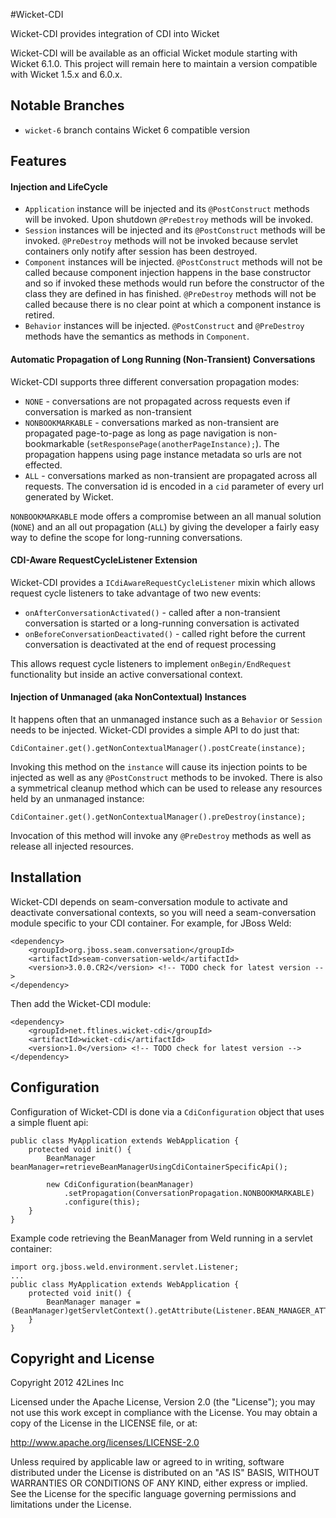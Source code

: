 #Wicket-CDI

Wicket-CDI provides integration of CDI into Wicket

Wicket-CDI will be available as an official Wicket module starting with Wicket 6.1.0. This project will remain here to maintain a version compatible with Wicket 1.5.x and 6.0.x.

## Notable Branches
* `wicket-6` branch contains Wicket 6 compatible version

## Features

#### Injection and LifeCycle

* `Application` instance will be injected and its `@PostConstruct` methods will be invoked. Upon shutdown `@PreDestroy` methods will be invoked.
* `Session` instances will be injected and its `@PostConstruct` methods will be invoked. `@PreDestroy` methods will not be invoked because servlet containers only notify after session has been destroyed.
* `Component` instances will be injected. `@PostConstruct` methods will not be called because component injection happens in the base constructor and so if invoked these methods would run before the constructor of the class they are defined in has finished. `@PreDestroy` methods will not be called because there is no clear point at which a component instance is retired.
* `Behavior` instances will be injected. `@PostConstruct` and `@PreDestroy` methods have the semantics as methods in `Component`.

#### Automatic Propagation of Long Running (Non-Transient) Conversations

Wicket-CDI supports three different conversation propagation modes:

* `NONE` - conversations are not propagated across requests even if conversation is marked as non-transient
* `NONBOOKMARKABLE` - conversations marked as non-transient are propagated page-to-page as long as page navigation is non-bookmarkable (`setResponsePage(anotherPageInstance);`). The propagation happens using page instance metadata so urls are not effected.
* `ALL` - conversations marked as non-transient are propagated across all requests. The conversation id is encoded in a `cid` parameter of every url generated by Wicket.

`NONBOOKMARKABLE` mode offers a compromise between an all manual solution (`NONE`) and an all out propagation (`ALL`) by giving the developer a fairly easy way to define the scope for long-running conversations.

#### CDI-Aware RequestCycleListener Extension

Wicket-CDI provides a `ICdiAwareRequestCycleListener` mixin which allows request cycle listeners to take advantage of two new events:

* `onAfterConversationActivated()` - called after a non-transient conversation is started or a long-running conversation is activated
* `onBeforeConversationDeactivated()` - called right before the current conversation is deactivated at the end of request processing

This allows request cycle listeners to implement `onBegin/EndRequest` functionality but inside an active conversational context.

#### Injection of Unmanaged (aka NonContextual) Instances

It happens often that an unmanaged instance such as a `Behavior` or `Session` needs to be injected. Wicket-CDI provides a simple API to do just that:

`CdiContainer.get().getNonContextualManager().postCreate(instance);`

Invoking this method on the `instance` will cause its injection points to be injected as well as any `@PostConstruct` methods to be invoked. There is also a symmetrical cleanup method which can be used to release any resources held by an unmanaged instance:

`CdiContainer.get().getNonContextualManager().preDestroy(instance);`

Invocation of this method will invoke any `@PreDestroy` methods as well as release all injected resources.

## Installation

Wicket-CDI depends on seam-conversation module to activate and deactivate conversational contexts, so you will need a seam-conversation module specific to your CDI container. For example, for JBoss Weld:

    <dependency>
        <groupId>org.jboss.seam.conversation</groupId>
        <artifactId>seam-conversation-weld</artifactId>
		<version>3.0.0.CR2</version> <!-- TODO check for latest version -->
    </dependency>

Then add the Wicket-CDI module:

    <dependency>
        <groupId>net.ftlines.wicket-cdi</groupId>
        <artifactId>wicket-cdi</artifactId>
		<version>1.0</version> <!-- TODO check for latest version -->
    </dependency>

## Configuration

Configuration of Wicket-CDI is done via a `CdiConfiguration` object that uses a simple fluent api:

    public class MyApplication extends WebApplication {
	    protected void init() {
            BeanManager beanManager=retrieveBeanManagerUsingCdiContainerSpecificApi();
            
			new CdiConfiguration(beanManager)
                .setPropagation(ConversationPropagation.NONBOOKMARKABLE)
                .configure(this);
	    }
    }

Example code retrieving the BeanManager from Weld running in a servlet container:

    import org.jboss.weld.environment.servlet.Listener;
	...
    public class MyApplication extends WebApplication {
	    protected void init() {
            BeanManager manager = (BeanManager)getServletContext().getAttribute(Listener.BEAN_MANAGER_ATTRIBUTE_NAME);
        }
    }

## Copyright and License

Copyright 2012 42Lines Inc

Licensed under the Apache License, Version 2.0 (the "License"); you may not use this work except in
compliance with the License. You may obtain a copy of the License in the LICENSE file, or at:

http://www.apache.org/licenses/LICENSE-2.0

Unless required by applicable law or agreed to in writing, software distributed under the License is
distributed on an "AS IS" BASIS, WITHOUT WARRANTIES OR CONDITIONS OF ANY KIND, either express or implied.
See the License for the specific language governing permissions and limitations under the License.
